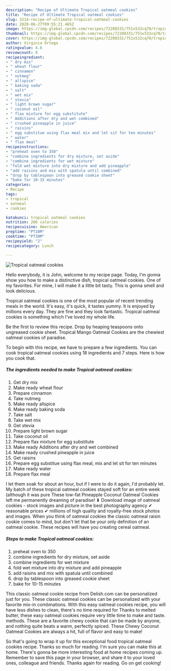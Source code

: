 ```yaml
---
description: "Recipe of Ultimate Tropical oatmeal cookies"
title: "Recipe of Ultimate Tropical oatmeal cookies"
slug: 3214-recipe-of-ultimate-tropical-oatmeal-cookies
date: 2020-06-27T09:55:21.465Z
image: https://img-global.cpcdn.com/recipes/72208331/751x532cq70/tropical-oatmeal-cookies-recipe-main-photo.jpg
thumbnail: https://img-global.cpcdn.com/recipes/72208331/751x532cq70/tropical-oatmeal-cookies-recipe-main-photo.jpg
cover: https://img-global.cpcdn.com/recipes/72208331/751x532cq70/tropical-oatmeal-cookies-recipe-main-photo.jpg
author: Virginia Ortega
ratingvalue: 4.6
reviewcount: 8
recipeingredient:
- " dry mix"
- " wheat flour"
- " cinnamon"
- " nutmeg"
- " allspice"
- " baking soda"
- " salt"
- " wet mix"
- " stevia"
- " light brown sugar"
- " coconut oil"
- " flax mixture for egg substitute"
- " Additions after dry and wet combined"
- " crushed pineapple in juice"
- " raisins"
- " egg substitue using flax meal mix and let sit for ten minutes"
- " water"
- " flax meal"
recipeinstructions:
- "preheat oven to 350"
- "combine ingredients for dry mixture, set aside"
- "combine ingredients for wet mixture"
- "fold wet mixture into dry mixture and add pineapple"
- "add raisins and mix with spatula until combined"
- "drop by tablespoon into greased cookie sheet"
- "bake for 10-15 minutes"
categories:
- Recipe
tags:
- tropical
- oatmeal
- cookies

katakunci: tropical oatmeal cookies 
nutrition: 266 calories
recipecuisine: American
preptime: "PT10M"
cooktime: "PT30M"
recipeyield: "2"
recipecategory: Lunch

---
```



![Tropical oatmeal cookies](https://img-global.cpcdn.com/recipes/72208331/751x532cq70/tropical-oatmeal-cookies-recipe-main-photo.jpg)

Hello everybody, it is John, welcome to my recipe page. Today, I'm gonna show you how to make a distinctive dish, tropical oatmeal cookies. One of my favorites. For mine, I will make it a little bit tasty. This is gonna smell and look delicious.

Tropical oatmeal cookies is one of the most popular of recent trending meals in the world. It's easy, it's quick, it tastes yummy. It is enjoyed by millions every day. They are fine and they look fantastic. Tropical oatmeal cookies is something which I've loved my whole life.

Be the first to review this recipe. Drop by heaping teaspoons onto ungreased cookie sheet. Tropical Mango Oatmeal Cookies are the chewiest oatmeal cookies of paradise.


To begin with this recipe, we have to prepare a few ingredients. You can cook tropical oatmeal cookies using 18 ingredients and 7 steps. Here is how you cook that.

<!--inarticleads1-->

##### The ingredients needed to make Tropical oatmeal cookies:

1. Get  dry mix
1. Make ready  wheat flour
1. Prepare  cinnamon
1. Take  nutmeg
1. Make ready  allspice
1. Make ready  baking soda
1. Take  salt
1. Take  wet mix
1. Get  stevia
1. Prepare  light brown sugar
1. Take  coconut oil
1. Prepare  flax mixture for egg substitute
1. Make ready  Additions after dry and wet combined
1. Make ready  crushed pineapple in juice
1. Get  raisins
1. Prepare  egg substitue using flax meal, mix and let sit for ten minutes
1. Make ready  water
1. Prepare  flax meal


I let them soak for about an hour, but if I were to do it again, I&#39;d probably let. My batch of these tropical oatmeal cookies stayed soft for an entire week (although it was pure These low-fat Pineapple Coconut Oatmeal Cookies left me permanently dreaming of paradise! ⬇ Download image of oatmeal cookies - stock images and picture in the best photography agency ✔ reasonable prices ✔ millions of high quality and royalty-free stock photos and images. When you think of oatmeal cookies the classic oatmeal raisin cookie comes to mind, but don&#39;t let that be your only definition of an oatmeal cookie. These recipes will have you creating cereal oatmeal. 

<!--inarticleads2-->

##### Steps to make Tropical oatmeal cookies:

1. preheat oven to 350
1. combine ingredients for dry mixture, set aside
1. combine ingredients for wet mixture
1. fold wet mixture into dry mixture and add pineapple
1. add raisins and mix with spatula until combined
1. drop by tablespoon into greased cookie sheet
1. bake for 10-15 minutes


This classic oatmeal cookie recipe from Delish.com can be personalized just for you. These classic oatmeal cookies can be personalized with your favorite mix-in combinations. With this easy oatmeal cookies recipe, you will have less dishes to clean, there&#39;s no time required for Thanks to melted butter, these easy oatmeal cookies require very little time to make and taste. methods. These are a favorite chewy cookie that can be made by anyone, and nothing quite beats a warm, perfectly spiced. These Chewy Coconut Oatmeal Cookies are always a hit, full of flavor and easy to make! 

So that's going to wrap it up for this exceptional food tropical oatmeal cookies recipe. Thanks so much for reading. I'm sure you can make this at home. There's gonna be more interesting food at home recipes coming up. Remember to save this page in your browser, and share it to your loved ones, colleague and friends. Thanks again for reading. Go on get cooking!
